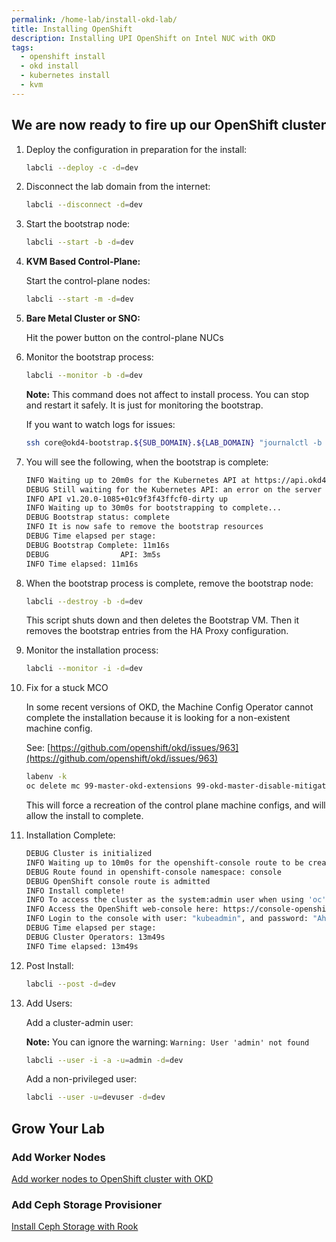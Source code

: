 ```yaml
---
permalink: /home-lab/install-okd-lab/
title: Installing OpenShift
description: Installing UPI OpenShift on Intel NUC with OKD
tags:
  - openshift install
  - okd install
  - kubernetes install
  - kvm
---
```

## We are now ready to fire up our OpenShift cluster

1. Deploy the configuration in preparation for the install:

   ```bash
   labcli --deploy -c -d=dev
   ```

1. Disconnect the lab domain from the internet:

   ```bash
   labcli --disconnect -d=dev
   ```

1. Start the bootstrap node:

   ```bash
   labcli --start -b -d=dev
   ```

1. __KVM Based Control-Plane:__

   Start the control-plane nodes:

   ```bash
   labcli --start -m -d=dev
   ```

1. __Bare Metal Cluster or SNO:__

   Hit the power button on the control-plane NUCs

1. Monitor the bootstrap process:

   ```bash
   labcli --monitor -b -d=dev
   ```

   __Note:__ This command does not affect to install process.  You can stop and restart it safely.  It is just for monitoring the bootstrap.

   If you want to watch logs for issues:

   ```bash
   ssh core@okd4-bootstrap.${SUB_DOMAIN}.${LAB_DOMAIN} "journalctl -b -f -u release-image.service -u bootkube.service"
   ```

1. You will see the following, when the bootstrap is complete:

   ```bash
   INFO Waiting up to 20m0s for the Kubernetes API at https://api.okd4.dev.my.awesome.lab:6443... 
   DEBUG Still waiting for the Kubernetes API: an error on the server ("") has prevented the request from succeeding 
   INFO API v1.20.0-1085+01c9f3f43ffcf0-dirty up     
   INFO Waiting up to 30m0s for bootstrapping to complete... 
   DEBUG Bootstrap status: complete                   
   INFO It is now safe to remove the bootstrap resources 
   DEBUG Time elapsed per stage:                      
   DEBUG Bootstrap Complete: 11m16s                   
   DEBUG                API: 3m5s                     
   INFO Time elapsed: 11m16s
   ```

1. When the bootstrap process is complete, remove the bootstrap node:

   ```bash
   labcli --destroy -b -d=dev
   ```

   This script shuts down and then deletes the Bootstrap VM.  Then it removes the bootstrap entries from the HA Proxy configuration.

1. Monitor the installation process:

   ```bash
   labcli --monitor -i -d=dev
   ```

1. Fix for a stuck MCO

   In some recent versions of OKD, the Machine Config Operator cannot complete the installation because it is looking for a non-existent machine config.

   See: [https://github.com/openshift/okd/issues/963](https://github.com/openshift/okd/issues/963)

   ```bash
   labenv -k
   oc delete mc 99-master-okd-extensions 99-okd-master-disable-mitigations
   ```

   This will force a recreation of the control plane machine configs, and will allow the install to complete.

1. Installation Complete:

   ```bash
   DEBUG Cluster is initialized                       
   INFO Waiting up to 10m0s for the openshift-console route to be created... 
   DEBUG Route found in openshift-console namespace: console 
   DEBUG OpenShift console route is admitted          
   INFO Install complete!                            
   INFO To access the cluster as the system:admin user when using 'oc', run 'export KUBECONFIG=/Users/yourhome/okd-lab/okd-install-dir/auth/kubeconfig' 
   INFO Access the OpenShift web-console here: https://console-openshift-console.apps.okd4.dev.my.awesome.lab 
   INFO Login to the console with user: "kubeadmin", and password: "AhnsQ-CGRqg-gHu2h-rYZw3" 
   DEBUG Time elapsed per stage:                      
   DEBUG Cluster Operators: 13m49s                    
   INFO Time elapsed: 13m49s
   ```

1. Post Install:

   ```bash
   labcli --post -d=dev
   ```

1. Add Users:

   Add a cluster-admin user:

   __Note:__ You can ignore the warning: `Warning: User 'admin' not found`

   ```bash
   labcli --user -i -a -u=admin -d=dev
   ```

   Add a non-privileged user:

   ```bash
   labcli --user -u=devuser -d=dev
   ```

## Grow Your Lab

### Add Worker Nodes

[Add worker nodes to OpenShift cluster with OKD](/home-lab/add-worker-nodes/)

### Add Ceph Storage Provisioner

[Install Ceph Storage with Rook](/home-lab/install-rook-ceph/)
